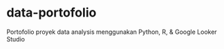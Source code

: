 # data-portofolio
Portofolio proyek data analysis menggunakan Python, R, &amp; Google Looker Studio
